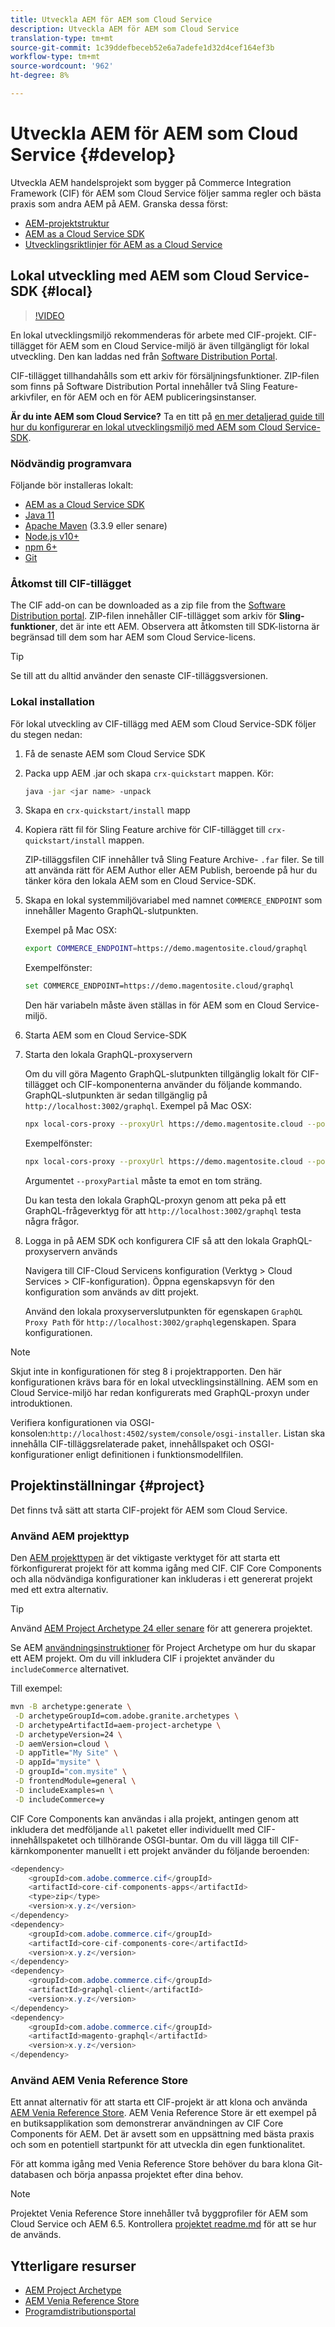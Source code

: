 ```yaml
---
title: Utveckla AEM för AEM som Cloud Service
description: Utveckla AEM för AEM som Cloud Service
translation-type: tm+mt
source-git-commit: 1c39ddefbeceb52e6a7adefe1d32d4cef164ef3b
workflow-type: tm+mt
source-wordcount: '962'
ht-degree: 8%

---
```



# Utveckla AEM för AEM som Cloud Service {#develop}

Utveckla AEM handelsprojekt som bygger på Commerce Integration Framework (CIF) för AEM som Cloud Service följer samma regler och bästa praxis som andra AEM på AEM. Granska dessa först:

- [AEM-projektstruktur](https://docs.adobe.com/content/help/en/experience-manager-cloud-service/implementing/developing/aem-project-content-package-structure.html)
- [AEM as a Cloud Service SDK](https://docs.adobe.com/content/help/en/experience-manager-cloud-service/implementing/developing/aem-as-a-cloud-service-sdk.html)
- [Utvecklingsriktlinjer för AEM as a Cloud Service](https://docs.adobe.com/content/help/en/experience-manager-cloud-service/implementing/developing/development-guidelines.html)

## Lokal utveckling med AEM som Cloud Service-SDK {#local}

>[!VIDEO](https://video.tv.adobe.com/v/39476/?quality=12&learn=on)

En lokal utvecklingsmiljö rekommenderas för arbete med CIF-projekt. CIF-tillägget för AEM som en Cloud Service-miljö är även tillgängligt för lokal utveckling. Den kan laddas ned från [Software Distribution Portal](https://experience.adobe.com/#/downloads/content/software-distribution/en/aemcloud.html).

CIF-tillägget tillhandahålls som ett arkiv för försäljningsfunktioner. ZIP-filen som finns på Software Distribution Portal innehåller två Sling Feature-arkivfiler, en för AEM och en för AEM publiceringsinstanser.

**Är du inte AEM som Cloud Service?** Ta en titt på [en mer detaljerad guide till hur du konfigurerar en lokal utvecklingsmiljö med AEM som Cloud Service-SDK](https://docs.adobe.com/content/help/en/experience-manager-learn/cloud-service/local-development-environment-set-up/overview.html).

### Nödvändig programvara

Följande bör installeras lokalt:

- [AEM as a Cloud Service SDK](https://docs.adobe.com/content/help/en/*experience-manager-learn/cloud-service/local-development-environment-set-up/aem-runtime.html#download-the-aem-as-a-cloud-service-sdk)
- [Java 11](https://downloads.experiencecloud.adobe.com/content/software-distribution/en/general.html)
- [Apache Maven](https://maven.apache.org/) (3.3.9 eller senare)
- [Node.js v10+](https://nodejs.org/en/)
- [npm 6+](https://www.npmjs.com/)
- [Git](https://git-scm.com/)

### Åtkomst till CIF-tillägget

The CIF add-on can be downloaded as a zip file from the [Software Distribution portal](https://experience.adobe.com/#/downloads/content/software-distribution/en/aemcloud.html). ZIP-filen innehåller CIF-tillägget som arkiv för **Sling-funktioner**, det är inte ett AEM. Observera att åtkomsten till SDK-listorna är begränsad till dem som har AEM som Cloud Service-licens.

>[!TIP]
>
>Se till att du alltid använder den senaste CIF-tilläggsversionen.

### Lokal installation

För lokal utveckling av CIF-tillägg med AEM som Cloud Service-SDK följer du stegen nedan:

1. Få de senaste AEM som Cloud Service SDK
2. Packa upp AEM .jar och skapa `crx-quickstart` mappen. Kör:

   ```bash
   java -jar <jar name> -unpack
   ```

3. Skapa en `crx-quickstart/install` mapp
4. Kopiera rätt fil för Sling Feature archive för CIF-tillägget till `crx-quickstart/install` mappen.

   ZIP-tilläggsfilen CIF innehåller två Sling Feature Archive- `.far` filer. Se till att använda rätt för AEM Author eller AEM Publish, beroende på hur du tänker köra den lokala AEM som en Cloud Service-SDK.

5. Skapa en lokal systemmiljövariabel med namnet `COMMERCE_ENDPOINT` som innehåller Magento GraphQL-slutpunkten.

   Exempel på Mac OSX:

   ```bash
   export COMMERCE_ENDPOINT=https://demo.magentosite.cloud/graphql
   ```

   Exempelfönster:

   ```bash
   set COMMERCE_ENDPOINT=https://demo.magentosite.cloud/graphql
   ```

   Den här variabeln måste även ställas in för AEM som en Cloud Service-miljö.

6. Starta AEM som en Cloud Service-SDK

7. Starta den lokala GraphQL-proxyservern

   Om du vill göra Magento GraphQL-slutpunkten tillgänglig lokalt för CIF-tillägget och CIF-komponenterna använder du följande kommando. GraphQL-slutpunkten är sedan tillgänglig på `http://localhost:3002/graphql`.
Exempel på Mac OSX:

   ```bash
   npx local-cors-proxy --proxyUrl https://demo.magentosite.cloud --port 3002 --proxyPartial ''
   ```

   Exempelfönster:

   ```bash
   npx local-cors-proxy --proxyUrl https://demo.magentosite.cloud --port 3002 --proxyPartial '""'
   ```
   Argumentet `--proxyPartial` måste ta emot en tom sträng.

   Du kan testa den lokala GraphQL-proxyn genom att peka på ett GraphQL-frågeverktyg för att `http://localhost:3002/graphql` testa några frågor.

8. Logga in på AEM SDK och konfigurera CIF så att den lokala GraphQL-proxyservern används

   Navigera till CIF-Cloud Servicens konfiguration (Verktyg > Cloud Services > CIF-konfiguration). Öppna egenskapsvyn för den konfiguration som används av ditt projekt.

   Använd den lokala proxyserverslutpunkten för egenskapen `GraphQL Proxy Path` för `http://localhost:3002/graphql`egenskapen. Spara konfigurationen.

>[!NOTE]
>
>Skjut inte in konfigurationen för steg 8 i projektrapporten. Den här konfigurationen krävs bara för en lokal utvecklingsinställning. AEM som en Cloud Service-miljö har redan konfigurerats med GraphQL-proxyn under introduktionen.

Verifiera konfigurationen via OSGI-konsolen:`http://localhost:4502/system/console/osgi-installer`. Listan ska innehålla CIF-tilläggsrelaterade paket, innehållspaket och OSGI-konfigurationer enligt definitionen i funktionsmodellfilen.

## Projektinställningar {#project}

Det finns två sätt att starta CIF-projekt för AEM som Cloud Service.

### Använd AEM projekttyp

Den [AEM projekttypen](https://github.com/adobe/aem-project-archetype) är det viktigaste verktyget för att starta ett förkonfigurerat projekt för att komma igång med CIF. CIF Core Components och alla nödvändiga konfigurationer kan inkluderas i ett genererat projekt med ett extra alternativ.

>[!TIP]
>
>Använd [AEM Project Archetype 24 eller senare](https://github.com/adobe/aem-project-archetype/releases) för att generera projektet.

Se AEM [användningsinstruktioner](https://github.com/adobe/aem-project-archetype#usage) för Project Archetype om hur du skapar ett AEM projekt. Om du vill inkludera CIF i projektet använder du `includeCommerce` alternativet.

Till exempel:

```bash
mvn -B archetype:generate \
 -D archetypeGroupId=com.adobe.granite.archetypes \
 -D archetypeArtifactId=aem-project-archetype \
 -D archetypeVersion=24 \
 -D aemVersion=cloud \
 -D appTitle="My Site" \
 -D appId="mysite" \
 -D groupId="com.mysite" \
 -D frontendModule=general \
 -D includeExamples=n \
 -D includeCommerce=y
```

CIF Core Components kan användas i alla projekt, antingen genom att inkludera det medföljande `all` paketet eller individuellt med CIF-innehållspaketet och tillhörande OSGI-buntar. Om du vill lägga till CIF-kärnkomponenter manuellt i ett projekt använder du följande beroenden:

```java
<dependency>
    <groupId>com.adobe.commerce.cif</groupId>
    <artifactId>core-cif-components-apps</artifactId>
    <type>zip</type>
    <version>x.y.z</version>
</dependency>
<dependency>
    <groupId>com.adobe.commerce.cif</groupId>
    <artifactId>core-cif-components-core</artifactId>
    <version>x.y.z</version>
</dependency>
<dependency>
    <groupId>com.adobe.commerce.cif</groupId>
    <artifactId>graphql-client</artifactId>
    <version>x.y.z</version>
</dependency>
<dependency>
    <groupId>com.adobe.commerce.cif</groupId>
    <artifactId>magento-graphql</artifactId>
    <version>x.y.z</version>
</dependency>
```

### Använd AEM Venia Reference Store

Ett annat alternativ för att starta ett CIF-projekt är att klona och använda [AEM Venia Reference Store](https://github.com/adobe/aem-cif-guides-venia). AEM Venia Reference Store är ett exempel på en butiksapplikation som demonstrerar användningen av CIF Core Components för AEM. Det är avsett som en uppsättning med bästa praxis och som en potentiell startpunkt för att utveckla din egen funktionalitet.

För att komma igång med Venia Reference Store behöver du bara klona Git-databasen och börja anpassa projektet efter dina behov.

>[!NOTE]
>
>Projektet Venia Reference Store innehåller två byggprofiler för AEM som Cloud Service och AEM 6.5. Kontrollera [projektet readme.md](https://github.com/adobe/aem-cif-guides-venia/blob/main/README.md) för att se hur de används.

## Ytterligare resurser

- [AEM Project Archetype](https://github.com/adobe/aem-project-archetype)
- [AEM Venia Reference Store](https://github.com/adobe/aem-cif-guides-venia)
- [Programdistributionsportal](https://experience.adobe.com/#/downloads/content/software-distribution/en/aemcloud.html)

